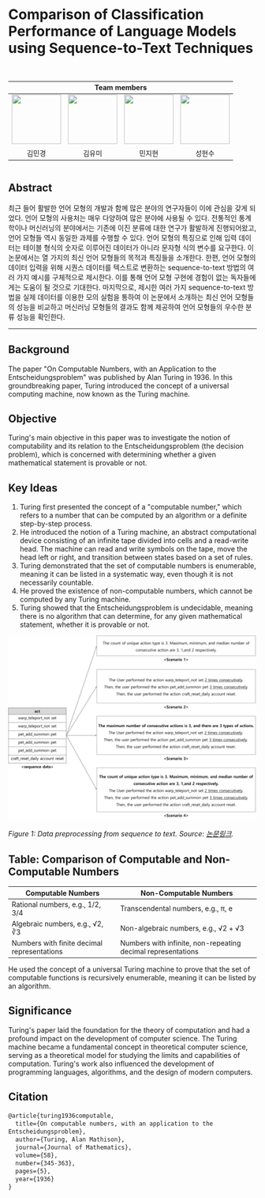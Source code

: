 # Comparison of Classification Performance of Language Models using Sequence-to-Text Techniques

<br>   
<div align='center'>
<table>
    <thead>
        <tr>
            <th colspan="4"> Team members </th>
        </tr>
    </thead>
    <tbody>
        <tr>
          <tr>
            <td align='center'><a href="https://github.com/mixk0n9"><img src="https://github.com/mixk0n9.png" width="100" height="100"></td>
            <td align='center'><a href="https://github.com/ymk713"><img src="https://github.com/ymk713.png" width="100" height="100"></td>
            <td align='center'><a href="https://github.com/Bluemming"><img src="https://github.com/Bluemming.png" width="100" height="100"></td>
            <td align='center'><a href="https://github.com/iwantpubao"><img src="https://github.com/iwantpubao.png" width="100" height="100"></td>
          <tr>
            <td align='center'>김민경</td>
            <td align='center'>김유미</td>
            <td align='center'>민지현</td>
            <td align='center'>성현수</td>
          </tr>
        </tr>
    </tbody>
</table>

</div>


<!-- Using HTML to center the abstract -->
<div class="columns is-centered has-text-centered">
    <div class="column is-four-fifths">
        <h2>Abstract</h2>
        <div class="content has-text-justified">
 최근 들어 활발한 언어 모형의 개발과 함께 많은 분야의 연구자들이 이에 관심을 갖게 되었다. 
언어 모형의 사용처는 매우 다양하여 많은 분야에 사용될 수 있다. 전통적인 통계학이나 머신러닝의 
분야에서는 기존에 이진 분류에 대한 연구가 활발하게 진행되어왔고, 언어 모형들 역시 동일한 과제를 수행할 
수 있다. 언어 모형의 특징으로 인해 입력 데이터는 테이블 형식의 숫자로 이루어진 데이터가 아니라 
문자형 식의 변수를 요구한다. 이 논문에서는 열 가지의 최신 언어 모형들의 목적과 특징들을 소개한다. 
한편, 언어 모형의 데이터 입력을 위해 시퀀스 데이터를 텍스트로 변환하는 sequence-to-text 방법의 
여러 가지 예시를 구체적으로 제시한다. 이를 통해 언어 모형 구현에 경험이 없는 독자들에게는 도움이 
될 것으로 기대한다. 마지막으로, 제시한 여러 가지 sequence-to-text 방법을 실제 데이터를 이용한 모의 
실험을 통하여 이 논문에서 소개하는 최신 언어 모형들의 성능을 비교하고 머신러닝 모형들의 결과도 
함께 제공하여 언어 모형들의 우수한 분류 성능을 확인한다.
        </div>
    </div>
</div>

---

## Background
The paper "On Computable Numbers, with an Application to the Entscheidungsproblem" was published by Alan Turing in 1936. In this groundbreaking paper, Turing introduced the concept of a universal computing machine, now known as the Turing machine.

## Objective
Turing's main objective in this paper was to investigate the notion of computability and its relation to the Entscheidungsproblem (the decision problem), which is concerned with determining whether a given mathematical statement is provable or not.


## Key Ideas
1. Turing first presented the concept of a "computable number," which refers to a number that can be computed by an algorithm or a definite step-by-step process.
2. He introduced the notion of a Turing machine, an abstract computational device consisting of an infinite tape divided into cells and a read-write head. The machine can read and write symbols on the tape, move the head left or right, and transition between states based on a set of rules.
3. Turing demonstrated that the set of computable numbers is enumerable, meaning it can be listed in a systematic way, even though it is not necessarily countable.
4. He proved the existence of non-computable numbers, which cannot be computed by any Turing machine.
5. Turing showed that the Entscheidungsproblem is undecidable, meaning there is no algorithm that can determine, for any given mathematical statement, whether it is provable or not.

![sequence-to-text](./images/preprocess_figure1.png)

*Figure 1: Data preprocessing from sequence to text. Source: [논문링크](link).*

## Table: Comparison of Computable and Non-Computable Numbers

| Computable Numbers | Non-Computable Numbers |
|-------------------|-----------------------|
| Rational numbers, e.g., 1/2, 3/4 | Transcendental numbers, e.g., π, e |
| Algebraic numbers, e.g., √2, ∛3 | Non-algebraic numbers, e.g., √2 + √3 |
| Numbers with finite decimal representations | Numbers with infinite, non-repeating decimal representations |

He used the concept of a universal Turing machine to prove that the set of computable functions is recursively enumerable, meaning it can be listed by an algorithm.

## Significance
Turing's paper laid the foundation for the theory of computation and had a profound impact on the development of computer science. The Turing machine became a fundamental concept in theoretical computer science, serving as a theoretical model for studying the limits and capabilities of computation. Turing's work also influenced the development of programming languages, algorithms, and the design of modern computers.

## Citation
```
@article{turing1936computable,
  title={On computable numbers, with an application to the Entscheidungsproblem},
  author={Turing, Alan Mathison},
  journal={Journal of Mathematics},
  volume={58},
  number={345-363},
  pages={5},
  year={1936}
}
```

